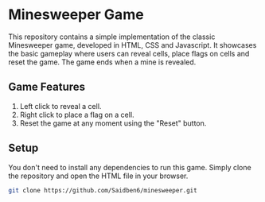 # Minesweeper Game

This repository contains a simple implementation of the classic Minesweeper game, developed in HTML, CSS and Javascript. It showcases the basic gameplay where users can reveal cells, place flags on cells and reset the game. The game ends when a mine is revealed.

## Game Features

1. Left click to reveal a cell.
2. Right click to place a flag on a cell.
3. Reset the game at any moment using the "Reset" button.

## Setup

You don't need to install any dependencies to run this game. Simply clone the repository and open the HTML file in your browser.

```bash
git clone https://github.com/Saidben6/minesweeper.git
